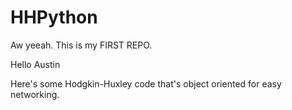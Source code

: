 HHPython
========

Aw yeeah.  This is my FIRST REPO.

Hello Austin

Here's some Hodgkin-Huxley code that's object oriented for easy networking.
